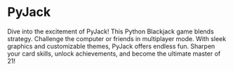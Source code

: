 # PyJack
Dive into the excitement of PyJack! This Python Blackjack game blends strategy. Challenge the computer or friends in multiplayer mode. With sleek graphics and customizable themes, PyJack offers endless fun. Sharpen your card skills, unlock achievements, and become the ultimate master of 21!
